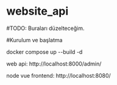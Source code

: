 # website_api

#TODO: Buraları düzelteceğim.

#Kurulum ve başlatma

docker compose up --build -d

web api: http://localhost:8000/admin/

node vue frontend: http://localhost:8080/
